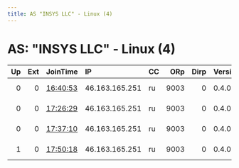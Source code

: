 ```yaml
---
title: AS "INSYS LLC" - Linux (4)
---
```


# AS: "INSYS LLC" - Linux (4)

|   Up |   Ext | JoinTime                                                                                            | IP             | CC   |   ORp |   Dirp | Version   | Contact                 | Nickname    |   eFamMembers |
|-----:|------:|:----------------------------------------------------------------------------------------------------|:---------------|:-----|------:|-------:|:----------|:------------------------|:------------|--------------:|
|    0 |     0 | [16:40:53](https://metrics.torproject.org/rs.html#details/1D28DCD5B5B97555CB7DC56B298C72A3A372F176) | 46.163.165.251 | ru   |  9003 |      0 | 0.4.0.5   | kjiec4 kjiec4@gmail.com | pekanorelay |             1 |
|    0 |     0 | [17:26:29](https://metrics.torproject.org/rs.html#details/FA189A15409FBA5E52983140FD0EE50C7967FB8E) | 46.163.165.251 | ru   |  9003 |      0 | 0.4.0.5   | kjiec4 kjiec4@gmail.com | pekanorelay |             1 |
|    0 |     0 | [17:37:10](https://metrics.torproject.org/rs.html#details/D082486EAA463B75EA7AA3CF8D3BE519267A2D4E) | 46.163.165.251 | ru   |  9003 |      0 | 0.4.0.5   | kjiec4 kjiec4@gmail.com | pekanorelay |             1 |
|    1 |     0 | [17:50:18](https://metrics.torproject.org/rs.html#details/C7AD33A64FCC97F5C501CE32207A6D19872C6C6A) | 46.163.165.251 | ru   |  9003 |      0 | 0.4.0.5   | kjiec4 kjiec4@gmail.com | pekanorelay |             1 |
